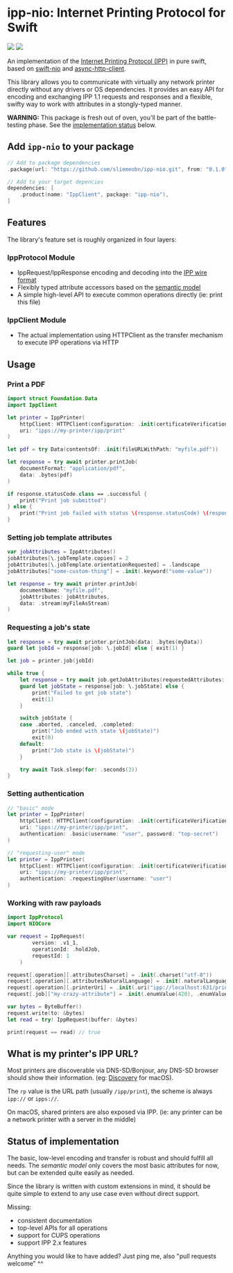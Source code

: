 # ipp-nio: Internet Printing Protocol for Swift

[![](https://img.shields.io/endpoint?url=https%3A%2F%2Fswiftpackageindex.com%2Fapi%2Fpackages%2Fsliemeobn%2Fipp-nio%2Fbadge%3Ftype%3Dswift-versions)](https://swiftpackageindex.com/sliemeobn/ipp-nio)
[![](https://img.shields.io/endpoint?url=https%3A%2F%2Fswiftpackageindex.com%2Fapi%2Fpackages%2Fsliemeobn%2Fipp-nio%2Fbadge%3Ftype%3Dplatforms)](https://swiftpackageindex.com/sliemeobn/ipp-nio)

An implementation of the [Internet Printing Protocol (IPP)](https://www.rfc-editor.org/rfc/rfc8011) in pure swift, based on [swift-nio](https://github.com/apple/swift-nio) and [async-http-client](https://github.com/swift-server/async-http-client).

This library allows you to communicate with virtually any network printer directly without any drivers or OS dependencies. It provides an easy API for encoding and exchanging IPP 1.1 requests and responses and a flexible, swifty way to work with attributes in a stongly-typed manner.

**WARNING:** This package is fresh out of oven, you'll be part of the battle-testing phase. See the [implementation status](#status-of-implementation) below.

## Add `ipp-nio` to your package
```swift
// Add to package dependencies
.package(url: "https://github.com/sliemeobn/ipp-nio.git", from: "0.1.0"),
```
```swift
// Add to your target depencies
dependencies: [
    .product(name: "IppClient", package: "ipp-nio"),
]
```

## Features

The library's feature set is roughly organized in four layers:

### IppProtocol Module
- IppRequest/IppResponse encoding and decoding into the [IPP wire format](https://www.rfc-editor.org/rfc/rfc8010)
- Flexibly typed attribute accessors based on the [semantic model](https://www.rfc-editor.org/rfc/rfc8011)
- A simple high-level API to execute common operations directly (ie: print this file)

### IppClient Module
- The actual implementation using HTTPClient as the transfer mechanism to execute IPP operations via HTTP

## Usage

### Print a PDF
```swift
import struct Foundation.Data
import IppClient

let printer = IppPrinter(
    httpClient: HTTPClient(configuration: .init(certificateVerification: .none)),
    uri: "ipps://my-printer/ipp/print"
)

let pdf = try Data(contentsOf: .init(fileURLWithPath: "myfile.pdf"))

let response = try await printer.printJob(
    documentFormat: "application/pdf",
    data: .bytes(pdf)
)

if response.statusCode.class == .successful {
    print("Print job submitted")
} else {
    print("Print job failed with status \(response.statusCode) \(response[operation: \.statusMessage])")
}
```

### Setting job template attributes
```swift
var jobAttributes = IppAttributes()
jobAttributes[\.jobTemplate.copies] = 2
jobAttributes[\.jobTemplate.orientationRequested] = .landscape
jobAttributes["some-custom-thing"] = .init(.keyword("some-value"))

let response = try await printer.printJob(
    documentName: "myfile.pdf",
    jobAttributes: jobAttributes,
    data: .stream(myFileAsStream)
)
```

### Requesting a job's state 
```swift
let response = try await printer.printJob(data: .bytes(myData))
guard let jobId = response[job: \.jobId] else { exit(1) }

let job = printer.job(jobId)

while true {
    let response = try await job.getJobAttributes(requestedAttributes: [.jobState])
    guard let jobState = response[job: \.jobState] else {
        print("Failed to get job state")
        exit(1)
    }

    switch jobState {
    case .aborted, .canceled, .completed:
        print("Job ended with state \(jobState)")
        exit(0)
    default:
        print("Job state is \(jobState)")
    }

    try await Task.sleep(for: .seconds(3))
}
```

### Setting authentication
```swift
// "basic" mode
let printer = IppPrinter(
    httpClient: HTTPClient(configuration: .init(certificateVerification: .none)),
    uri: "ipps://my-printer/ipp/print",
    authentication: .basic(username: "user", password: "top-secret")
)

// "requesting-user" mode
let printer = IppPrinter(
    httpClient: HTTPClient(configuration: .init(certificateVerification: .none)),
    uri: "ipps://my-printer/ipp/print",
    authentication: .requestingUser(username: "user")
)

```

### Working with raw payloads
```swift
import IppProtocol
import NIOCore

var request = IppRequest(
        version: .v1_1,
        operationId: .holdJob,
        requestId: 1
    )

request[.operation][.attributesCharset] = .init(.charset("utf-8"))
request[.operation][.attributesNaturalLanguage] = .init(.naturalLanguage("en-us"))
request[.operation][.printerUri] = .init(.uri("ipp://localhost:631/printers/ipp-printer"))
request[.job]["my-crazy-attribute"] = .init(.enumValue(420), .enumValue(69))

var bytes = ByteBuffer()
request.write(to: &bytes)
let read = try! IppRequest(buffer: &bytes)

print(request == read) // true
```

## What is my printer's IPP URL?

Most printers are discoverable via DNS-SD/Bonjour, any DNS-SD browser should show their information. (eg: [Discovery](https://apps.apple.com/ca/app/discovery-dns-sd-browser/id1381004916?mt=12) for macOS).

The `rp` value is the URL path (usually `/ipp/print`), the scheme is always `ipp://` or `ipps://`.

On macOS, shared printers are also exposed via IPP. (ie: any printer can be a network printer with a server in the middle)

## Status of implementation

The basic, low-level encoding and transfer is robust and should fulfill all needs.
The *semantic model* only covers the most basic attributes for now, but can be extended quite easily as needed.

Since the library is written with custom extensions in mind, it should be quite simple to extend to any use case even without direct support.

Missing:
 - consistent documentation
 - top-level APIs for all operations
 - support for CUPS operations
 - support IPP 2.x features

Anything you would like to have added? Just ping me, also "pull requests welcome" ^^